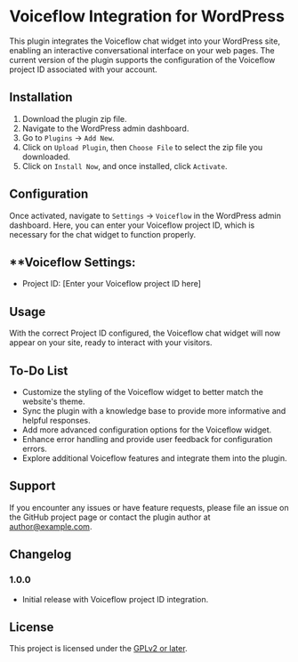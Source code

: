 # **Voiceflow Integration for WordPress**

This plugin integrates the Voiceflow chat widget into your WordPress site, enabling an interactive conversational interface on your web pages. The current version of the plugin supports the configuration of the Voiceflow project ID associated with your account.

## **Installation**

1. Download the plugin zip file.
2. Navigate to the WordPress admin dashboard.
3. Go to `Plugins` -> `Add New`.
4. Click on `Upload Plugin`, then `Choose File` to select the zip file you downloaded.
5. Click on `Install Now`, and once installed, click `Activate`.

## **Configuration**

Once activated, navigate to `Settings` -> `Voiceflow` in the WordPress admin dashboard. Here, you can enter your Voiceflow project ID, which is necessary for the chat widget to function properly.

## \*\*Voiceflow Settings:

- Project ID: [Enter your Voiceflow project ID here]

## Usage

With the correct Project ID configured, the Voiceflow chat widget will now appear on your site, ready to interact with your visitors.

## To-Do List

- Customize the styling of the Voiceflow widget to better match the website's theme.
- Sync the plugin with a knowledge base to provide more informative and helpful responses.
- Add more advanced configuration options for the Voiceflow widget.
- Enhance error handling and provide user feedback for configuration errors.
- Explore additional Voiceflow features and integrate them into the plugin.

## Support

If you encounter any issues or have feature requests, please file an issue on the GitHub project page or contact the plugin author at [author@example.com](mailto:author@example.com).

## Changelog

### 1.0.0

- Initial release with Voiceflow project ID integration.

## License

This project is licensed under the [GPLv2 or later](https://www.gnu.org/licenses/gpl-2.0.html).
